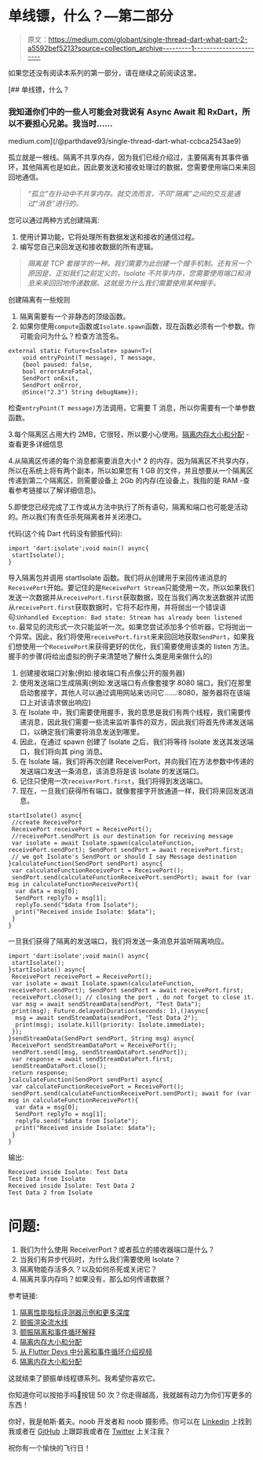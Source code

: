 # 单线镖，什么？—第二部分

> 原文：<https://medium.com/globant/single-thread-dart-what-part-2-a5592bef5213?source=collection_archive---------1----------------------->

如果您还没有阅读本系列的第一部分，请在继续之前阅读这里。

 [## 单线镖，什么？

### 我知道你们中的一些人可能会对我说有 Async Await 和 RxDart，所以不要担心兄弟。我当时……

medium.com](/@parthdave93/single-thread-dart-what-ccbca2543ae9) 

孤立就是一根线。隔离不共享内存，因为我们已经介绍过，主要隔离有其事件循环，其他隔离也是如此，因此要发送和接收处理过的数据，您需要使用端口来来回回地通信。

> *“孤立”在扑动中不共享内存。就交流而言，不同“隔离”之间的交互是通过“消息”进行的。*

您可以通过两种方式创建隔离:

1.  使用计算功能，它将处理所有数据发送和接收的通信过程。
2.  编写您自己来回发送和接收数据的所有逻辑。

> *隔离是 TCP 套接字的一种。我们需要为此创建一个握手机制。还有另一个原因是，正如我们之前定义的，Isolate 不共享内存，您需要使用端口和消息来来回回地传递数据。这就是为什么我们需要使用某种握手。*

创建隔离有一些规则

1.  隔离需要有一个非静态的顶级函数。
2.  如果你使用`compute`函数或`Isolate.spawn`函数，现在函数必须有一个参数。你可能会问为什么？检查方法签名。

```
external static Future<Isolate> spawn<T>(
    void entryPoint(T message), T message,
    {bool paused: false,
    bool errorsAreFatal,
    SendPort onExit,
    SendPort onError,
    @Since("2.3") String debugName});
```

检查`entryPoint(T message)`方法调用，它需要 T 消息，所以你需要有一个单参数函数。

3.每个隔离区占用大约 2MB，它很轻，所以要小心使用。[隔离内存大小和分配](https://www.youtube.com/watch?v=M8jGSkACneE&t=27m25s) -查看更多详细信息

4.从隔离区传递的每个消息都需要消息大小* 2 的内存，因为隔离区不共享内存，所以在系统上将有两个副本，所以如果您有 1 GB 的文件，并且想要从一个隔离区传递到第二个隔离区，则需要设备上 2Gb 的内存(在设备上，我指的是 RAM -查看参考链接以了解详细信息)。

5.即使您已经完成了工作或从方法中执行了所有语句，隔离和端口也可能是活动的。所以我们有责任杀死隔离者并关闭港口。

代码(这个纯 Dart 代码没有颤振代码):

```
import 'dart:isolate';void main() async{
 startIsolate();
}
```

导入隔离包并调用 startIsolate 函数。我们将从创建用于来回传递消息的`ReceivePort`开始。要记住的是`ReceivePort Stream`只能使用一次，所以如果我们发送一次数据并从`receivePort.first`获取数据，现在当我们再次发送数据并试图从`receivePort.first`获取数据时，它将不起作用，并将抛出一个错误语句:`Unhandled Exception: Bad state: Stream has already been listened to.`最常见的流形式一次只能监听一次。如果您尝试添加多个侦听器，它将抛出一个异常。因此，我们将使用`receivePort.first`来来回回地获取`SendPort`，如果我们想使用一个`ReceivePort`来获得更好的优化，我们需要使用该类的 listen 方法。握手的步骤(将给出虚拟的例子来清楚地了解什么类是用来做什么的)

1.  创建接收端口对象(例如:接收端口有点像公开的服务器)
2.  使用发送端口生成隔离(例如:发送端口有点像套接字 8080 端口，我们在那里启动套接字，其他人可以通过调用网站来访问它……:8080，服务器将在该端口上对该请求做出响应)
3.  在 Isolate 中，我们需要使用握手，我的意思是我们有两个线程，我们需要传递消息，因此我们需要一些流来监听事件的双方，因此我们将首先传递发送端口，以确定我们需要将消息发送到哪里。
4.  因此，在通过 spawn 创建了 Isolate 之后，我们将等待 Isolate 发送其发送端口，我们将向其 ping 消息。
5.  在 Isolate 端，我们将再次创建 ReceiverPort，并向我们在方法参数中传递的发送端口发送一条消息，该消息将是该 Isolate 的发送端口。
6.  记住只使用一次`receiverPort.first`，我们将得到发送端口。
7.  现在，一旦我们获得所有端口，就像套接字开放通道一样，我们将来回发送消息。

```
startIsolate() async{
 //create ReceivePort
 ReceivePort receivePort = ReceivePort();
 //receivePort.sendPort is our destination for receiving message
 var isolate = await Isolate.spawn(calculateFunction, receivePort.sendPort); SendPort sendPort = await receivePort.first;
 // we got Isolate's SendPort or should I say Message destination
}calculateFunction(SendPort sendPort) async{
 var calculateFunctionReceivePort = ReceivePort();
 sendPort.send(calculateFunctionReceivePort.sendPort); await for (var msg in calculateFunctionReceivePort){
  var data = msg[0];
  SendPort replyTo = msg[1];
  replyTo.send("$data from Isolate");
  print("Received inside Isolate: $data");
 }
}
```

一旦我们获得了隔离的发送端口，我们将发送一条消息并监听隔离响应。

```
import 'dart:isolate';void main() async{
 startIsolate();
}startIsolate() async{
 ReceivePort receivePort = ReceivePort();
 var isolate = await Isolate.spawn(calculateFunction, receivePort.sendPort); SendPort sendPort = await receivePort.first;
 receivePort.close(); // closing the port , do not forget to close it.
 var msg = await sendStreamData(sendPort, "Test Data");
 print(msg); Future.delayed(Duration(seconds: 1),()async{
  msg = await sendStreamData(sendPort, "Test Data 2");
  print(msg); isolate.kill(priority: Isolate.immediate);
 });
}sendStreamData(SendPort sendPort, String msg) async{
 ReceivePort sendStreamDataPort = ReceivePort();
 sendPort.send([msg, sendStreamDataPort.sendPort]);
 var response = await sendStreamDataPort.first;
 sendStreamDataPort.close();
 return response;
}calculateFunction(SendPort sendPort) async{
 var calculateFunctionReceivePort = ReceivePort();
 sendPort.send(calculateFunctionReceivePort.sendPort); await for (var msg in calculateFunctionReceivePort){
  var data = msg[0];
  SendPort replyTo = msg[1];
  replyTo.send("$data from Isolate");
  print("Received inside Isolate: $data");
 }
}
```

输出:

```
Received inside Isolate: Test Data
Test Data from Isolate
Received inside Isolate: Test Data 2
Test Data 2 from Isolate
```

# 问题:

1.  我们为什么使用 ReceiverPort？或者孤立的接收器端口是什么？
2.  当我们有异步代码时，为什么我们需要使用 Isolate？
3.  隔离物能存活多久？以及如何杀死或关闭它？
4.  隔离共享内存吗？如果没有，那么如何传递数据？

参考链接:

1.  [隔离性能指标评测器示例和更多深度](https://www.youtube.com/watch?v=M8jGSkACneE)
2.  [颤振渲染流水线](https://www.youtube.com/watch?v=UUfXWzp0-DU&feature=youtu.be)
3.  [颤振隔离和事件循环解释](https://www.didierboelens.com/2019/01/futures---isolates---event-loop/)
4.  [隔离内存大小和分配](https://www.youtube.com/watch?v=M8jGSkACneE&t=27m25s)
5.  [从 Flutter Devs 中分离和事件循环介绍视频](https://www.youtube.com/watch?v=vl_AaCgudcY)
6.  [隔离内存大小和分配](https://www.youtube.com/watch?v=M8jGSkACneE&t=27m25s)

这就结束了颤振单线程镖系列。我希望你喜欢它。

你知道你可以按拍手吗👏按钮 50 次？你走得越高，我就越有动力为你们写更多的东西！

你好，我是帕斯·戴夫。noob 开发者和 noob 摄影师。你可以在 [Linkedin](https://in.linkedin.com/in/parth-dave-907b8177) 上找到我或者在 [GitHub](https://github.com/parthdave93) 上跟踪我或者在 [Twitter](https://twitter.com/the_parth_dave) 上关注我？

祝你有一个愉快的飞行日！